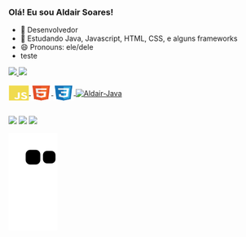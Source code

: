 ### Olá! Eu sou Aldair Soares!

- 🔭 Desenvolvedor
- 🌱 Estudando Java, Javascript, HTML, CSS, e alguns frameworks
- 😄 Pronouns: ele/dele
- teste

 <div align="space-between">
  <a href="https://github.com/aldairsoares">
  <img height="140em" src="https://github-readme-stats.vercel.app/api?username=aldairsoares&show_icons=true&theme=dracula&include_all_commits=true&count_private=true"/>
  <img height="140em" src="https://github-readme-stats.vercel.app/api/top-langs/?username=aldairsoares&layout=compact&langs_count=7&theme=dracula"/>
</div>
 <div style="display: inline_block"><br>
  <img align="center" alt="Aldair-Js" height="30" width="40" src="https://raw.githubusercontent.com/devicons/devicon/master/icons/javascript/javascript-plain.svg">
  <img align="center" alt="Aldair-HTML" height="30" width="40" src="https://raw.githubusercontent.com/devicons/devicon/master/icons/html5/html5-original.svg">
  <img align="center" alt="Aldair-CSS" height="30" width="40" src="https://raw.githubusercontent.com/devicons/devicon/master/icons/css3/css3-original.svg">
  <img align="center" alt="Aldair-Java" height="30" width="40" src="https://cdn.jsdelivr.net/gh/devicons/devicon/icons/java/java-original-wordmark.svg">
 </div>

##
  
<div> 
  <a href = "mailto:aldair.soares.as@gmail.com"><img src="https://img.shields.io/badge/Gmail-D14836?style=for-the-badge&logo=gmail&logoColor=white" target="_blank"></a>
   <a href = "mailto:aldair_soares@hotmail.com"><img src="https://img.shields.io/badge/Microsoft_Outlook-0078D4?style=for-the-badge&logo=microsoft-outlook&logoColor=white" target="_blank"></a>
  <a href="https://www.linkedin.com/in/aldair-soares" target="_blank"><img src="https://img.shields.io/badge/-LinkedIn-%230077B5?style=for-the-badge&logo=linkedin&logoColor=white" target="_blank"></a>

  
![Snake animation](https://github.com/aldairsoares/aldairsoares/blob/output/github-contribution-grid-snake.svg)
  
</div>
